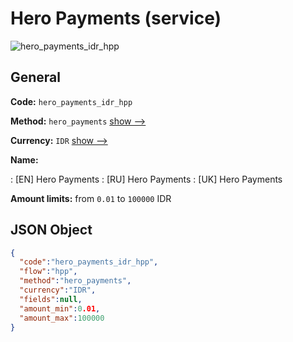 
# Hero Payments (service) 
![hero_payments_idr_hpp](https://static.openfintech.io/payment_methods/hero_payments_idr_hpp/logo.svg?w=400&c=v0.59.26#w200)  

## General 
 
**Code:** `hero_payments_idr_hpp` 
 
**Method:** `hero_payments` 
 [show -->](/payment-methods/hero_payments/) 
 
**Currency:** `IDR` [show -->](/currencies/IDR/) 
 
**Name:** 
 
:	[EN] Hero Payments 
:	[RU] Hero Payments 
:	[UK] Hero Payments 
 
**Amount limits:** from `0.01` to `100000` IDR 

## JSON Object 

```json
{
  "code":"hero_payments_idr_hpp",
  "flow":"hpp",
  "method":"hero_payments",
  "currency":"IDR",
  "fields":null,
  "amount_min":0.01,
  "amount_max":100000
}
```  
